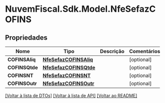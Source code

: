 # NuvemFiscal.Sdk.Model.NfeSefazCOFINS

## Propriedades

Nome | Tipo | Descrição | Comentários
------------ | ------------- | ------------- | -------------
**COFINSAliq** | [**NfeSefazCOFINSAliq**](NfeSefazCOFINSAliq.md) |  | [optional] 
**COFINSQtde** | [**NfeSefazCOFINSQtde**](NfeSefazCOFINSQtde.md) |  | [optional] 
**COFINSNT** | [**NfeSefazCOFINSNT**](NfeSefazCOFINSNT.md) |  | [optional] 
**COFINSOutr** | [**NfeSefazCOFINSOutr**](NfeSefazCOFINSOutr.md) |  | [optional] 

[[Voltar à lista de DTOs]](../README.md#documentation-for-models) [[Voltar à lista de API]](../README.md#documentation-for-api-endpoints) [[Voltar ao README]](../README.md)

